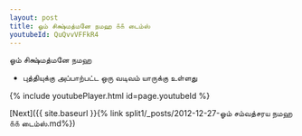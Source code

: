 ```yaml
---
layout: post
title: ஓம் சிக்ஷ்மத்மனே நமஹ ௧௧ டைம்ஸ்
youtubeId: QuQvvVFFkR4
---
```

 
 
 ஓம் சிக்ஷ்மத்மனே நமஹ  
 
 -  புத்தியுக்கு அப்பாற்பட்ட ஒரு வடிவம் யாருக்கு உள்ளது 
 
  
 
  
 
 
 
 
 
 


{% include youtubePlayer.html id=page.youtubeId %}
 
[Next]({{ site.baseurl }}{% link  split1/_posts/2012-12-27-ஓம் சம்வத்சரய நமஹ ௧௧ டைம்ஸ்.md%})
 
